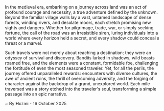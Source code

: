 
In the medieval era, embarking on a journey across land was an act of profound courage and necessity, a true adventure defined by the unknown. Beyond the familiar village walls lay a vast, untamed landscape of dense forests, winding rivers, and desolate moors, each stretch promising new sights and dangers. Whether for pilgrimage, trade, war, or simply seeking fortune, the call of the road was an irresistible siren, luring individuals into a world where every horizon held a secret, and every shadow could conceal a threat or a marvel.

Such travels were not merely about reaching a destination; they were an odyssey of survival and discovery. Bandits lurked in shadows, wild beasts roamed free, and the elements were a constant, formidable foe, challenging the fortitude of even the most seasoned traveler. Yet, for all the perils, the journey offered unparalleled rewards: encounters with diverse cultures, the awe of ancient ruins, the thrill of overcoming adversity, and the forging of character against the backdrop of a grand, unexplored world. Each mile traversed was a story etched into the traveler's soul, transforming a simple passage into an epic narrative.

~ By Hozmi - 16 October 2025
